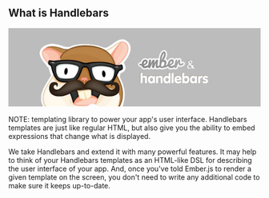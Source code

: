 ##  What is Handlebars

![picture of Handlebars.js](images/assets/ember-handlebars.jpg)

NOTE:
 templating library to power your app's user interface. Handlebars templates are just like regular HTML, but also give you the ability to embed expressions that change what is displayed.

We take Handlebars and extend it with many powerful features. It may help to think of your Handlebars templates as an HTML-like DSL for describing the user interface of your app. And, once you've told Ember.js to render a given template on the screen, you don't need to write any additional code to make sure it keeps up-to-date.